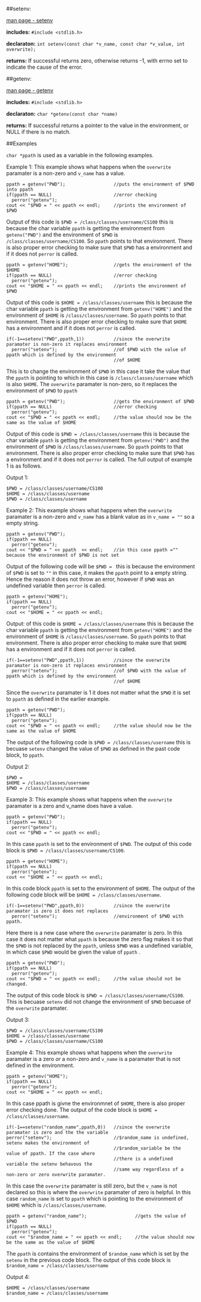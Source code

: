 ##setenv:

[man page - setenv](http://linux.die.net/man/3/setenv)

**includes:** `#include <stdlib.h>`

**declaraton:** `int setenv(const char *v_name, const char *v_value, int overwrite);`

**returns:** If successful returns zero, otherwise returns -1, with errno set to indicate the cause of the error.

##getenv:

[man page - getenv](http://linux.die.net/man/3/getenv)

**includes:** `#include <stdlib.h>`

**declaraton:** `char *getenv(const char *name)`

**returns:**  If successful returns a pointer to the value in the environment, or NULL if there is no match.

##Examples

``char *ppath`` is used as a variable in the following examples.

Example 1: This example shows what happens when the `overwrite` paramater is a non-zero and `v_name` has a value.

    ppath = getenv("PWD");                  //puts the environment of $PWD into ppath
    if(ppath == NULL)                       //error checking
      perror("getenv");   
    cout << "$PWD = " << ppath << endl;     //prints the environment of $PWD 

Output of this code is `$PWD = /class/classes/username/CS100` this is because the char variable `ppath` is getting the
environment from `getenv("PWD")` and the environment of `$PWD` is `/class/classes/username/CS100`. So `ppath` points to that 
environment. There is also proper error checking to make sure that `$PWD` has a environment and if it does not `perror` 
is called. 

    ppath = getenv("HOME");                 //gets the environment of the $HOME
    if(ppath == NULL)                       //error checking
      perror("getenv");
    cout << "$HOME = " << ppath << endl;    //prints the environment of $PWD

Output of this code is `$HOME = /class/classes/username` this is because the char variable `ppath` is getting the 
environment from `getenv("HOME")` and the environment of `$HOME` is `/class/classes/username`. So `ppath` points to that 
environment. There is also proper error checking to make sure that `$HOME` has a environment and if it does not `perror` 
is called. 

    if(-1==setenv("PWD",ppath,1))           //since the overwrite paramater is non-zero it replaces environment 
      perror("setenv");                     //of $PWD with the value of ppath which is defined by the environment 
                                            //of $HOME
    
This is to change the environment of `$PWD` in this case it take the value that the `ppath` is pointing to which in this case is `/class/classes/username` which is also `$HOME`. The `overwrite` paramater is non-zero, so it replaces the environment of `$PWD` to `ppath`

    ppath = getenv("PWD");                  //gets the environment of $PWD
    if(ppath == NULL)                       //error checking
      perror("getenv");
    cout << "$PWD = " << ppath << endl;     //the value should now be the same as the value of $HOME

Output of this code is `$PWD = /class/classes/username` this is because the char variable `ppath` is getting the 
environment from `getenv("PWD")` and the environment of `$PWD` is `/class/classes/username`. So `ppath` points to that 
environment. There is also proper error checking to make sure that `$PWD` has a environment and if it does not `perror` 
is called. The full output of example 1 is as follows.

Output 1:

    $PWD = /class/classes/username/CS100
    $HOME = /class/classes/username
    $PWD = /class/classes/username

Example 2: This example shows what happens when the `overwrite` paramater is a non-zero and `v_name` has a blank value as in `v_name = ""` so a empty string.

    ppath = getenv("PWD");                  
    if(ppath == NULL)
      perror("getenv");
    cout << "$PWD = " << ppath  << endl;    //in this case ppath ="" because the environment of $PWD is not set
    
Output of the following code will be `$PWD = ` this is because the environment of `$PWD` is set to `""` in this case, it makes the `ppath` point to a empty string. Hence the reason it does not throw an error, however if `$PWD` was an undefined variable then `perror` is called.

    ppath = getenv("HOME"); 
    if(ppath == NULL)
      perror("getenv");
    cout << "$HOME = " << ppath << endl;

Output: of this code is `$HOME = /class/classes/username` this is because the char variable `ppath` is getting the 
environment from `getenv("HOME")` and the environment of `$HOME` is `/class/classes/username`. So `ppath` points to that 
environment. There is also proper error checking to make sure that `$HOME` has a environment and if it does not `perror` 
is called.

    if(-1==setenv("PWD",ppath,1))           //since the overwrite paramater is non-zero it replaces environment 
      perror("setenv");                     //of $PWD with the value of ppath which is defined by the environment 
                                            //of $HOME 

Since the `overwrite` paramater is 1 it does not matter what the `$PWD` it is set to `ppath` as defined in the earlier example.

    ppath = getenv("PWD");                  
    if(ppath == NULL)
      perror("getenv");  
    cout << "$PWD = " << ppath << endl;     //the value should now be the same as the value of $HOME
The output of the following code is `$PWD = /class/classes/username` this is becuase `setenv` changed the value of `$PWD` as defined in the past code block, to `ppath`. 

Output 2:

    $PWD =
    $HOME = /class/classes/username
    $PWD = /class/classes/username

Example 3: This example shows what happens when the `overwrite` paramater is a zero and v_name does have a value.

    ppath = getenv("PWD"); 
    if(ppath == NULL)
      perror("getenv");
    cout << "$PWD = " << ppath << endl;
In this case `ppath` is set to the environment of `$PWD`. The output of this code block is 
`$PWD = /class/classes/username/CS100`. 

    ppath = getenv("HOME"); 
    if(ppath == NULL)
      perror("getenv");
    cout << "$HOME = " << ppath << endl;

In this code block `ppath` is set to the environment of `$HOME`. The output of the following code block will be 
`$HOME = /class/classes/username`.

    if(-1==setenv("PWD",ppath,0))           //since the overwrite paramater is zero it does not replaces  
      perror("setenv");                     //environment of $PWD with ppath.

Here there is a new case where the `overwrite` paramater is zero. In this case it does not matter what `ppath` is because the
zero flag makes it so that the `$PWD` is not replaced by the `ppath`, unless `$PWD` was a undefined variable, in which case 
`$PWD` would be given the value of `ppath` .

    ppath = getenv("PWD");                
    if(ppath == NULL)
      perror("getenv");
    cout << "$PWD = " << ppath << endl;     //the value should not be changed.

The output of this code block is `$PWD = /class/classes/username/CS100`. This is becuase `setenv` did not change the 
environment of `$PWD` becuase of the `overwrite` paramater.

Output 3:

    $PWD = /class/classes/username/CS100
    $HOME = /class/classes/username
    $PWD = /class/classes/username/CS100

Example 4: This example shows what happens when the `overwrite` paramater is a zero *or* a non-zero and `v_name` is a paramater that is not defined in the environment.

    ppath = getenv("HOME"); 
    if(ppath == NULL)
      perror("getenv");
    cout << "$HOME = " << ppath << endl;

In this case ppath is givne the environmnet of `$HOME`, there is also proper error checking done. The output of the code
block is `$HOME = /class/classes/username`.

    if(-1==setenv("random_name",ppath,0))   //since the overwrite paramater is zero and the the variable     
    perror("setenv");                       //$random_name is undefined, setenv makes the environment of 
                                            //$random_variable be the value of ppath. If the case where
                                            //there is a undefined variable the setenv behavous the
                                            //same way regardless of a non-zero or zero overwrite paramater. 
                                            
In this case the `overwrite` paramater is still zero, but the `v_name` is not declared so this is where the `overwrite` paramater of zero is helpful. In this case `random_name` is set to `ppath` which is pointing to the environment of `$HOME` which is `/class/classes/username`. 

    ppath = getenv("random_name");                  //gets the value of $PWD
    if(ppath == NULL)
      perror("getenv");
    cout << "$random_name = " << ppath << endl;     //the value should now be the same as the value of $HOME

The `ppath` is contains the environment of `$random_name` which is set by the `setenv` in the previous code block. The output
of this code block is `    $random_name = /class/classes/username`

Output 4:

    $HOME = /class/classes/username
    $random_name = /class/classes/username
